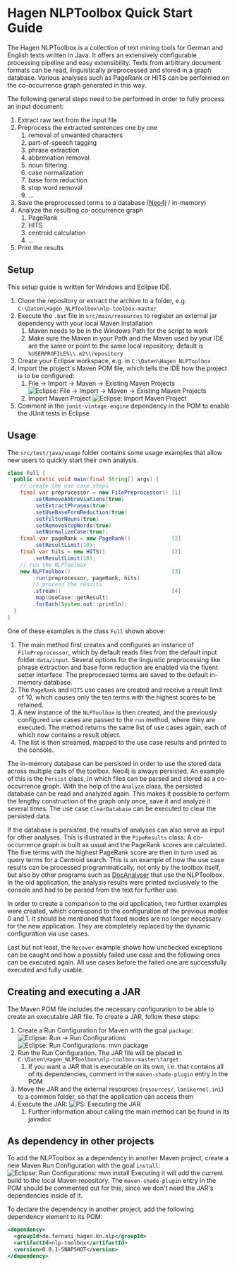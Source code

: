 # Hagen NLPToolbox Quick Start Guide
The Hagen NLPToolbox is a collection of text mining tools for German and English texts written in Java. 
It offers an extensively configurable processing pipeline and easy extensibility. 
Texts from arbitrary document formats can be read, linguistically preprocessed and stored in a graph database. 
Various analyses such as PageRank or HITS can be performed on the co-occurrence graph generated in this way.

The following general steps need to be performed in order to fully process an input document:
1. Extract raw text from the input file
2. Preprocess the extracted sentences one by one
   1. removal of unwanted characters
   2. part-of-speech tagging
   3. phrase extraction
   4. abbreviation removal
   5. noun filtering
   6. case normalization
   7. base form reduction
   8. stop word removal
   9. ...
3. Save the preprocessed terms to a database ([Neo4j](https://neo4j.com) / in-memory)
4. Analyze the resulting co-occurrence graph
   1. PageRank
   2. HITS
   3. centroid calculation
   4. ...
5. Print the results


## Setup
This setup guide is written for Windows and Eclipse IDE.
1. Clone the repository or extract the archive to a folder, e.g. `C:\Daten\Hagen_NLPToolbox\nlp-toolbox-master`
2. Execute the `.bat` file in `src/main/resources` to register an external jar dependency with your local Maven installation
    1. Maven needs to be in the Windows Path for the script to work
    2. Make sure the Maven in your Path and the Maven used by your IDE are the same or point to the same local repository; default is `%USERPROFILE%\\.m2\\repository`
3. Create your Eclipse workspace, e.g. in `C:\Daten\Hagen_NLPToolbox`
4. Import the project's Maven POM file, which tells the IDE how the project is to be configured:
    1. File -> Import -> Maven -> Existing Maven Projects
    ![Eclipse: File -> Import -> Maven -> Existing Maven Projects](readme/eclipse_file_import_maven.png)
    2. Import Maven Project
    ![Eclipse: Import Maven Project](readme/eclipse_import_maven_project.png)
5. Comment in the `junit-vintage-engine` dependency in the POM to enable the JUnit tests in Eclipse


## Usage
The `src/test/java/usage` folder contains some usage examples that allow new users to quickly start their own analysis. 

```java
class Full {
  public static void main(final String[] args) {
    // create the use case steps
    final var preprocessor = new FilePreprocessor() [1]
        .setRemoveAbbreviations(true)
        .setExtractPhrases(true)
        .setUseBaseFormReduction(true)
        .setFilterNouns(true)
        .setRemoveStopWords(true)
        .setNormalizeCase(true);
    final var pageRank = new PageRank()             [2]
        .setResultLimit(10);
    final var hits = new HITS()                     [2]
        .setResultLimit(10);
    // run the NLPToolbox
    new NLPToolbox()                                [3]
        .run(preprocessor, pageRank, hits)
        // process the results
        .stream()                                   [4]
        .map(UseCase::getResult) 
        .forEach(System.out::println);
  }
}
```

One of these examples is the class `Full` shown above:
1. The main method first creates and configures an instance of `FilePreprocessor`, which by default reads files from the default input folder `data/input`.
   Several options for the linguistic preprocessing like phrase extraction and base form reduction are enabled via the fluent setter interface. 
   The preprocessed terms are saved to the default in-memory database.
2. The `PageRank` and `HITS` use cases are created and receive a result limit of 10, which causes only the ten terms with the highest scores to be retained. 
3. A new instance of the `NLPToolbox` is then created, and the previously configured use cases are passed to the `run` method, where they are executed.
   The method returns the same list of use cases again, each of which now contains a result object. 
4. The list is then streamed, mapped to the use case results and printed to the console.

The in-memory database can be persisted in order to use the stored data across multiple calls of the toolbox. 
Neo4j is always persisted. 
An example of this is the `Persist` class, in which files can be parsed and stored as a co-occurrence graph. 
With the help of the `Analyze` class, the persisted database can be read and analyzed again. 
This makes it possible to perform the lengthy construction of the graph only once, save it and analyze it several times.
The use case `ClearDatabase` can be executed to clear the persisted data. 

If the database is persisted, the results of analyses can also serve as input for other analyses. 
This is illustrated in the `PipeResults` class: A co-occurrence graph is built as usual and the PageRank scores are calculated. 
The five terms with the highest PageRank score are then in turn used as query terms for a Centroid search. 
This is an example of how the use case results can be processed programmatically, not only by the toolbox itself, but also by other programs such as [DocAnalyser](http://www.docanalyser.de) that use the NLPToolbox. 
In the old application, the analysis results were printed exclusively to the console and had to be parsed from the text for further use.

In order to create a comparison to the old application, two further examples were created, which correspond to the configuration of the previous modes 0 and 1. 
It should be mentioned that fixed modes are no longer necessary for the new application. 
They are completely replaced by the dynamic configuration via use cases.

Last but not least, the `Recover` example shows how unchecked exceptions can be caught and how a possibly failed use case and the following ones can be executed again. 
All use cases before the failed one are successfully executed and fully usable.


## Creating and executing a JAR
The Maven POM file includes the necessary configuration to be able to create an executable JAR file. 
To create a JAR, follow these steps:
1. Create a Run Configuration for Maven with the goal `package`:
![Eclipse: Run -> Run Configurations](readme/eclipse_run_runConfigurations.png)
![Eclipse: Run Configurations: mvn package](readme/eclipse_runConfigurations_mvnPackage.png)
2. Run the Run Configuration. The JAR file will be placed in `C:\Daten\Hagen_NLPToolbox\nlp-toolbox-master\target`
    1. If you want a JAR that is executable on its own, i.e. that contains all of its dependencies, comment in the `maven-shade-plugin` entry in the POM
3. Move the JAR and the external resources (`resources/`, `lanikernel.ini`) to a common folder, so that the application can access them
4. Execute the JAR:
![PS: Executing the JAR](readme/ps_jar_execute.png)
    1. Further information about calling the main method can be found in its javadoc


## As dependency in other projects
To add the NLPToolbox as a dependency in another Maven project, create a new Maven Run Configuration with the goal `install`:
![Eclipse: Run Configurations: mvn install](readme/eclipse_runConfigurations_mvnInstall.png)
Executing it will add the current build to the local Maven repository.
The `maven-shade-plugin` entry in the POM should be commented out for this, since we don't need the JAR's dependencies inside of it.

To declare the dependency in another project, add the following dependency element to its POM:
```xml
<dependency>
  <groupId>de.fernuni_hagen.kn.nlp</groupId>
  <artifactId>nlp-toolbox</artifactId>
  <version>0.0.1-SNAPSHOT</version>
</dependency>
```
